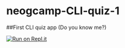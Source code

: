 # neogcamp-CLI-quiz-1
##First CLI quiz app (Do you know me?)


[![Run on Repl.it](https://replit.com/badge/github/VasuGargDev/neogcamp-CLI-quiz-1)](https://replit.com/@VASUGARG2/neogcamp-CLI-quiz-1?embed=1&output=1)

<!--     ![Run on Repl.it](https://replit.com/badge/github/VasuGargDev/neogcamp-CLI-quiz-1)      -->



